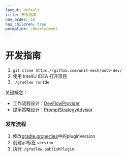 ```yaml
---
layout: default
title: 开发指南
nav_order: 10
has_children: true
permalink: /development
---
```


# 开发指南

1. `git clone https://github.com/unit-mesh/auto-dev/`
2. 使用 IntelliJ IDEA 打开项目
3. `./gradlew runIde`

关键概念：

- 工作流程设计：[DevFlowProvider](src/main/kotlin/cc/unitmesh/devti/provider/DevFlowProvider.kt)
- 提示策略设计：[PromptStrategyAdvisor](src/main/kotlin/cc/unitmesh/devti/provider/PromptStrategy.kt)

### 发布流程

1. 修改[gradle.properties](gradle.properties)中的pluginVersion
2. 创建git标签 `version`
3. 执行`./gradlew publishPlugin`
